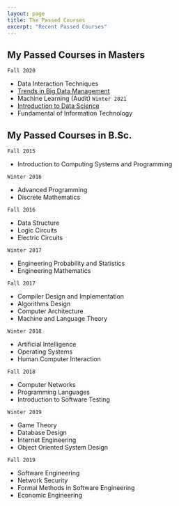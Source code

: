 ```yaml
---
layout: page
title: The Passed Courses
excerpt: "Recent Passed Courses"
---
```


## My Passed Courses in Masters
`Fall 2020`
- Data Interaction Techniques
- [Trends in Big Data Management](http://people.scs.carleton.ca/~ahmedelroby/COMP5118_F20/)
- Machine Learning (Audit)
`Winter 2021`
- [Introduction to Data Science](http://people.scs.carleton.ca/~majidkomeili/Teaching/DATA5000-W21/home.html#schedule)
- Fundamental of Information Technology

## My Passed Courses in B.Sc.
`Fall 2015`
- Introduction to Computing Systems and Programming  

`Winter 2016`
- Advanced Programming 
- Discrete Mathematics  
 
`Fall 2016`
- Data Structure
- Logic Circuits
- Electric Circuits  

`Winter 2017`
- Engineering Probability and Statistics
- Engineering Mathematics  

`Fall 2017`
- Compiler Design and Implementation
- Algorithms Design
- Computer Architecture
- Machine and Language Theory  

`Winter 2018`
- Artificial Intelligence
- Operating Systems
- Human Computer Interaction  

`Fall 2018`
- Computer Networks
- Programming Languages
- Introduction to Software Testing  

`Winter 2019`
- Game Theory
- Database Design
- Internet Engineering 
- Object Oriented System Design  

`Fall 2019`
- Software Engineering
- Network Security
- Formal Methods in Software Engineering
- Economic Engineering
